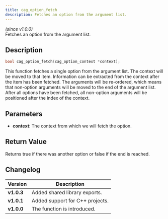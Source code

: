```yaml
---
title: cag_option_fetch
description: Fetches an option from the argument list.
---
```


_(since v1.0.0)_  
Fetches an option from the argument list.

## Description
```c
bool cag_option_fetch(cag_option_context *context);
```

This function fetches a single option from the argument list. The context
will be moved to that item. Information can be extracted from the context
after the item has been fetched.
The arguments will be re-ordered, which means that non-option arguments will
be moved to the end of the argument list. After all options have been
fetched, all non-option arguments will be positioned after the index of
the context.
 
## Parameters
 * **context**: The context from which we will fetch the option.

## Return Value
Returns true if there was another option or false if the end is reached.

## Changelog

| Version    | Description                     |
|------------|---------------------------------|
| **v1.0.3** | Added shared library exports.   |
| **v1.0.1** | Added support for C++ projects. |
| **v1.0.0** | The function is introduced.     |

